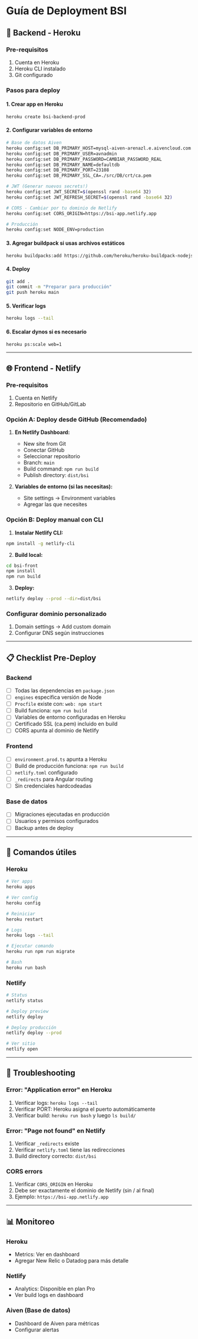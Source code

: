 # Guía de Deployment BSI

## 🚀 Backend - Heroku

### Pre-requisitos
1. Cuenta en Heroku
2. Heroku CLI instalado
3. Git configurado

### Pasos para deploy

#### 1. Crear app en Heroku
```bash
heroku create bsi-backend-prod
```

#### 2. Configurar variables de entorno
```bash
# Base de datos Aiven
heroku config:set DB_PRIMARY_HOST=mysql-aiven-arenazl.e.aivencloud.com
heroku config:set DB_PRIMARY_USER=avnadmin
heroku config:set DB_PRIMARY_PASSWORD=CAMBIAR_PASSWORD_REAL
heroku config:set DB_PRIMARY_NAME=defaultdb
heroku config:set DB_PRIMARY_PORT=23108
heroku config:set DB_PRIMARY_SSL_CA=./src/DB/crt/ca.pem

# JWT (Generar nuevos secrets!)
heroku config:set JWT_SECRET=$(openssl rand -base64 32)
heroku config:set JWT_REFRESH_SECRET=$(openssl rand -base64 32)

# CORS - Cambiar por tu dominio de Netlify
heroku config:set CORS_ORIGIN=https://bsi-app.netlify.app

# Producción
heroku config:set NODE_ENV=production
```

#### 3. Agregar buildpack si usas archivos estáticos
```bash
heroku buildpacks:add https://github.com/heroku/heroku-buildpack-nodejs
```

#### 4. Deploy
```bash
git add .
git commit -m "Preparar para producción"
git push heroku main
```

#### 5. Verificar logs
```bash
heroku logs --tail
```

#### 6. Escalar dynos si es necesario
```bash
heroku ps:scale web=1
```

---

## 🌐 Frontend - Netlify

### Pre-requisitos
1. Cuenta en Netlify
2. Repositorio en GitHub/GitLab

### Opción A: Deploy desde GitHub (Recomendado)

1. **En Netlify Dashboard:**
   - New site from Git
   - Conectar GitHub
   - Seleccionar repositorio
   - Branch: `main`
   - Build command: `npm run build`
   - Publish directory: `dist/bsi`

2. **Variables de entorno (si las necesitas):**
   - Site settings → Environment variables
   - Agregar las que necesites

### Opción B: Deploy manual con CLI

1. **Instalar Netlify CLI:**
```bash
npm install -g netlify-cli
```

2. **Build local:**
```bash
cd bsi-front
npm install
npm run build
```

3. **Deploy:**
```bash
netlify deploy --prod --dir=dist/bsi
```

### Configurar dominio personalizado
1. Domain settings → Add custom domain
2. Configurar DNS según instrucciones

---

## 📋 Checklist Pre-Deploy

### Backend
- [ ] Todas las dependencias en `package.json`
- [ ] `engines` especifica versión de Node
- [ ] `Procfile` existe con: `web: npm start`
- [ ] Build funciona: `npm run build`
- [ ] Variables de entorno configuradas en Heroku
- [ ] Certificado SSL (ca.pem) incluido en build
- [ ] CORS apunta al dominio de Netlify

### Frontend
- [ ] `environment.prod.ts` apunta a Heroku
- [ ] Build de producción funciona: `npm run build`
- [ ] `netlify.toml` configurado
- [ ] `_redirects` para Angular routing
- [ ] Sin credenciales hardcodeadas

### Base de datos
- [ ] Migraciones ejecutadas en producción
- [ ] Usuarios y permisos configurados
- [ ] Backup antes de deploy

---

## 🔧 Comandos útiles

### Heroku
```bash
# Ver apps
heroku apps

# Ver config
heroku config

# Reiniciar
heroku restart

# Logs
heroku logs --tail

# Ejecutar comando
heroku run npm run migrate

# Bash
heroku run bash
```

### Netlify
```bash
# Status
netlify status

# Deploy preview
netlify deploy

# Deploy producción
netlify deploy --prod

# Ver sitio
netlify open
```

---

## 🚨 Troubleshooting

### Error: "Application error" en Heroku
1. Verificar logs: `heroku logs --tail`
2. Verificar PORT: Heroku asigna el puerto automáticamente
3. Verificar build: `heroku run bash` y luego `ls build/`

### Error: "Page not found" en Netlify
1. Verificar `_redirects` existe
2. Verificar `netlify.toml` tiene las redirecciones
3. Build directory correcto: `dist/bsi`

### CORS errors
1. Verificar `CORS_ORIGIN` en Heroku
2. Debe ser exactamente el dominio de Netlify (sin / al final)
3. Ejemplo: `https://bsi-app.netlify.app`

---

## 📊 Monitoreo

### Heroku
- Metrics: Ver en dashboard
- Agregar New Relic o Datadog para más detalle

### Netlify
- Analytics: Disponible en plan Pro
- Ver build logs en dashboard

### Aiven (Base de datos)
- Dashboard de Aiven para métricas
- Configurar alertas